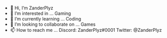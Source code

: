 - 👋 Hi, I’m ZanderPlyz
- 👀 I’m interested in ... Gaming
- 🌱 I’m currently learning ... Coding
- 💞️ I’m looking to collaborate on ... Games
- 📫 How to reach me ... Discord: ZanderPlyz#0001 Twitter: @ZanderPlyz

